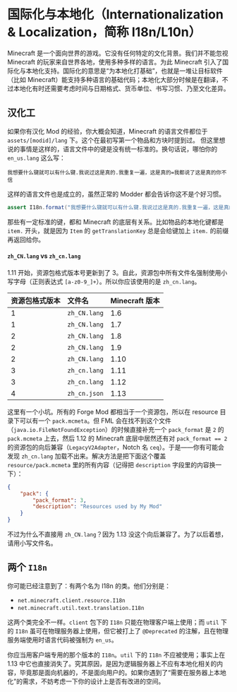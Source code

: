 # 国际化与本地化（Internationalization & Localization，简称 I18n/L10n）

Minecraft 是一个面向世界的游戏。它没有任何特定的文化背景。我们并不能忽视 Minecraft 的玩家来自世界各地，使用多种多样的语言。为此 Minecraft 引入了国际化与本地化支持。国际化的意思是“为本地化打基础”，也就是一堆让目标软件（比如 Minecraft）能支持多种语言的基础代码；本地化大部分时候是在翻译，不过本地化有时还需要考虑时间与日期格式、货币单位、书写习惯、乃至文化差异。

## 汉化工

如果你有汉化 Mod 的经验，你大概会知道，Minecraft 的语言文件都位于 `assets/[modid]/lang` 下。这个在最初写第一个物品和方块时提到过。
但这里想说的事情是这样的，语言文件中的键是没有统一标准的。换句话说，哪怕你的 `en_us.lang` 这么写：

```
我想要什么键就可以有什么键.我说过这是真的.我重复一遍，这是真的=我都说了这是真的你不信
```

这样的语言文件也是成立的，虽然正常的 Modder 都会告诉你这不是个好习惯。

```java
assert I18n.format("我想要什么键就可以有什么键.我说过这是真的.我重复一遍，这是真的").equals("我都说了这是真的你不信")
```

那些有一定标准的键，都和 Minecraft 的底层有关系。比如物品的本地化键都是 `item.` 开头，就是因为 `Item` 的 `getTranslationKey` 总是会给键加上 `item.` 的前缀再返回给你。

#### `zh_CN.lang` vs `zh_cn.lang`

1.11 开始，资源包格式版本号更新到了 3。自此，资源包中所有文件名强制使用小写字母（正则表达式 `[a-z0-9_]+`）。所以你应该使用的是 `zh_cn.lang`。

|资源包格式版本 |文件名       |Minecraft 版本|
|:------      |:------     |:------      |
|1            |`zh_CN.lang`|1.6          |
|1            |`zh_CN.lang`|1.7          |
|2            |`zh_CN.lang`|1.8          |
|2            |`zh_CN.lang`|1.9          |
|2            |`zh_CN.lang`|1.10         |
|3            |`zh_cn.lang`|1.11         |
|3            |`zh_cn.lang`|1.12         |
|4            |`zh_cn.json`|1.13         |

<!-- Mojang 在 1.13 把这玩意改成了 json，笔者也很无奈啊 -->

这里有一个小坑。所有的 Forge Mod 都相当于一个资源包，所以在 resource 目录下可以有一个 `pack.mcmeta`。但 FML 会在找不到这个文件（`java.io.FileNotFoundException`）的时候直接补充一个 `pack_format` 是 `2` 的 `pack.mcmeta` 上去，然后 1.12 的 Minecraft 底层中居然还有对 `pack_format == 2` 的资源包的向后兼容（`LegacyV2Adapter`，Notch 名 `ceq`）。于是——你有可能会发现 `zh_cn.lang` 加载不出来。解决方法是把下面这个覆盖 `resource/pack.mcmeta` 里的所有内容（记得把 `description` 字段里的内容换一下）：

```json
{
    "pack": {
        "pack_format": 3,
        "description": "Resources used by My Mod"
    }
}
```

不过为什么不直接用 `zh_CN.lang`？因为 1.13 没这个向后兼容了。为了以后着想，请用小写文件名。

## 两个 `I18n`

你可能已经注意到了：有两个名为 I18n 的类。他们分别是：

  * `net.minecraft.client.resource.I18n`
  * `net.minecraft.util.text.translation.I18n`

这两个类完全不一样。`client` 包下的 `I18n` 只能在物理客户端上使用；而 `util` 下的 `I18n` 虽可在物理服务器上使用，但它被打上了 `@Deprecated` 的注解，且在物理服务端使用时语言代码被强制为 `en_us`。

你应当用客户端专用的那个版本的 `I18n`。`util` 下的 `I18n` 不应被使用；事实上在 1.13 中它也直接消失了。究其原因，是因为逻辑服务器上不应有本地化相关的内容，毕竟那是面向机器的，不是面向用户的。如果你遇到了“需要在服务器上本地化”的需求，不妨考虑一下你的设计上是否有改进的空间。
